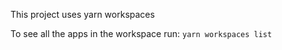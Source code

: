 This project uses yarn workspaces

To see all the apps in the workspace run: `yarn workspaces list`
